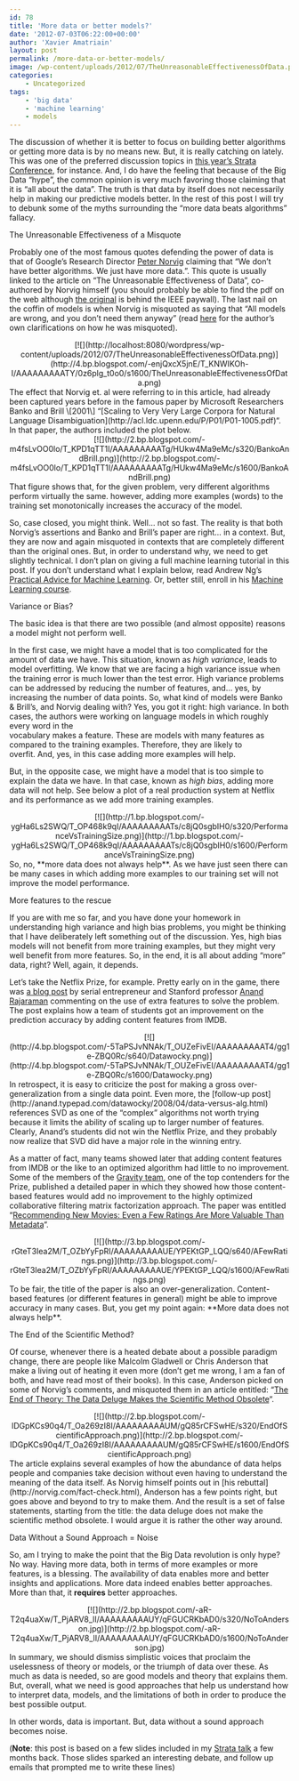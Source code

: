 ```yaml
---
id: 78
title: 'More data or better models?'
date: '2012-07-03T06:22:00+00:00'
author: 'Xavier Amatriain'
layout: post
permalink: /more-data-or-better-models/
image: /wp-content/uploads/2012/07/TheUnreasonableEffectivenessOfData.png
categories:
    - Uncategorized
tags:
    - 'big data'
    - 'machine learning'
    - models
---
```


The discussion of whether it is better to focus on building better algorithms or getting more data is by no means new. But, it is really catching on lately. This was one of the preferred discussion topics in [this year’s Strata Conference](http://news.cnet.com/8301-13556_3-57389685-61/data-vs-models-at-the-strata-conference/), for instance. And, I do have the feeling that because of the Big Data “hype”, the common opinion is very much favoring those claiming that it is “all about the data”. The truth is that data by itself does not necessarily help in making our predictive models better. In the rest of this post I will try to debunk some of the myths surrounding the “more data beats algorithms” fallacy.


The Unreasonable Effectiveness of a Misquote

Probably one of the most famous quotes defending the power of data is that of Google’s Research Director [Peter Norvig](http://en.wikipedia.org/wiki/Peter_Norvig) claiming that “We don’t have better algorithms. We just have more data.”. This quote is usually linked to the article on “The Unreasonable Effectiveness of Data”, co-authored by Norvig himself (you should probably be able to find the pdf on the web although [the original](http://googleresearch.blogspot.com/2009/03/unreasonable-effectiveness-of-data.html) is behind the IEEE paywall). The last nail on the coffin of models is when Norvig is misquoted as saying that “All models are wrong, and you don’t need them anyway” (read [here](http://norvig.com/fact-check.html) for the author’s own clarifications on how he was misquoted).

<div class="separator" style="clear: both; text-align: center;">[![](http://localhost:8080/wordpress/wp-content/uploads/2012/07/TheUnreasonableEffectivenessOfData.png)](http://4.bp.blogspot.com/-enjQxcX5jnE/T_KNWIKOh-I/AAAAAAAAATY/0z6plg_t0o0/s1600/TheUnreasonableEffectivenessOfData.png)</div>The effect that Norvig et. al were referring to in this article, had already been captured years before in the famous paper by Microsoft Researchers Banko and Brill \[2001\] “[Scaling to Very Very Large Corpora for Natural Language Disambiguation](http://acl.ldc.upenn.edu/P/P01/P01-1005.pdf)“. In that paper, the authors included the plot below.

<div class="separator" style="clear: both; text-align: center;">[![](http://2.bp.blogspot.com/-m4fsLvOO0lo/T_KPD1qTT1I/AAAAAAAAATg/HUkw4Ma9eMc/s320/BankoAndBrill.png)](http://2.bp.blogspot.com/-m4fsLvOO0lo/T_KPD1qTT1I/AAAAAAAAATg/HUkw4Ma9eMc/s1600/BankoAndBrill.png)</div>That figure shows that, for the given problem, very different algorithms perform virtually the same. however, adding more examples (words) to the training set monotonically increases the accuracy of the model.

So, case closed, you might think. Well… not so fast. The reality is that both Norvig’s assertions and Banko and Brill’s paper are right… in a context. But, they are now and again misquoted in contexts that are completely different than the original ones. But, in order to understand why, we need to get slightly technical. I don’t plan on giving a full machine learning tutorial in this post. If you don’t understand what I explain below, read Andrew Ng’s [Practical Advice for Machine Learning](http://cs229.stanford.edu/materials/ML-advice.pdf). Or, better still, enroll in his [Machine Learning course](https://www.coursera.org/course/ml).


Variance or Bias?

The basic idea is that there are two possible (and almost opposite) reasons a model might not perform well.

In the first case, we might have a model that is too complicated for the amount of data we have. This situation, known as *high variance*, leads to model overfitting. We know that we are facing a high variance issue when the training error is much lower than the test error. High variance problems can be addressed by reducing the number of features, and… yes, by increasing the number of data points. So, what kind of models were Banko &amp; Brill’s, and Norvig dealing with? Yes, you got it right: high variance. In both cases, the authors were working on language models in which roughly every word in the  
vocabulary makes a feature. These are models with many features as  
compared to the training examples. Therefore, they are likely to  
overfit. And, yes, in this case adding more examples will help.

But, in the opposite case, we might have a model that is too simple to explain the data we have. In that case, known as *high bias*, adding more data will not help. See below a plot of a real production system at Netflix and its performance as we add more training examples.

<div class="separator" style="clear: both; text-align: center;">[![](http://1.bp.blogspot.com/-ygHa6Ls2SWQ/T_OP468k9qI/AAAAAAAAATs/c8jQ0sgbIH0/s320/PerformanceVsTrainingSize.png)](http://1.bp.blogspot.com/-ygHa6Ls2SWQ/T_OP468k9qI/AAAAAAAAATs/c8jQ0sgbIH0/s1600/PerformanceVsTrainingSize.png)</div>So, no, **more data does not always help**. As we have just seen there can be many cases in which adding more examples to our training set will not improve the model performance.


More features to the rescue

If you are with me so far, and you have done your homework in understanding high variance and high bias problems, you might be thinking that I have deliberately left something out of the discussion. Yes, high bias models will not benefit from more training examples, but they might very well benefit from more features. So, in the end, it is all about adding “more” data, right? Well, again, it depends.

Let’s take the Netflix Prize, for example. Pretty early on in the game, there was [a blog post](http://anand.typepad.com/datawocky/2008/03/more-data-usual.html) by serial entrepreneur and Stanford professor [Anand Rajaraman](http://en.wikipedia.org/wiki/Anand_Rajaraman) commenting on the use of extra features to solve the problem. The post explains how a team of students got an improvement on the prediction accuracy by adding content features from IMDB.

<div class="separator" style="clear: both; text-align: center;">[![](http://4.bp.blogspot.com/-5TaPSJvNNAk/T_OUZeFivEI/AAAAAAAAAT4/gg1e-ZBQ0Rc/s640/Datawocky.png)](http://4.bp.blogspot.com/-5TaPSJvNNAk/T_OUZeFivEI/AAAAAAAAAT4/gg1e-ZBQ0Rc/s1600/Datawocky.png)</div>In retrospect, it is easy to criticize the post for making a gross over-generalization from a single data point. Even more, the [follow-up post](http://anand.typepad.com/datawocky/2008/04/data-versus-alg.html) references SVD as one of the “complex” algorithms not worth trying because it limits the ability of scaling up to larger number of features. Clearly, Anand’s students did not win the Netflix Prize, and they probably now realize that SVD did have a major role in the winning entry.

As a matter of fact, many teams showed later that adding content features from IMDB or the like to an optimized algorithm had little to no improvement. Some of the members of the [Gravity team](http://www.gravityrd.com/references/netflix-prize?lang=en), one of the top contenders for the Prize, published a detailed paper in which they showed how those content-based features would add no improvement to the highly optimized collaborative filtering matrix factorization approach. The paper was entitled “[Recommending New Movies: Even a Few Ratings Are More Valuable Than Metadata](http://dl.acm.org/citation.cfm?id=1639731&dl=ACM&coll=DL&CFID=122239967&CFTOKEN=16331362)“.

<div class="separator" style="clear: both; text-align: center;">[![](http://3.bp.blogspot.com/-rGteT3Iea2M/T_OZbYyFpRI/AAAAAAAAAUE/YPEKtGP_LQQ/s640/AFewRatings.png)](http://3.bp.blogspot.com/-rGteT3Iea2M/T_OZbYyFpRI/AAAAAAAAAUE/YPEKtGP_LQQ/s1600/AFewRatings.png)</div>To be fair, the title of the paper is also an over-generalization. Content-based features (or different features in general) might be able to improve accuracy in many cases. But, you get my point again: **More data does not always help**.


The End of the Scientific Method?

Of course, whenever there is a heated debate about a possible paradigm change, there are people like Malcolm Gladwell or Chris Anderson that make a living out of heating it even more (don’t get me wrong, I am a fan of both, and have read most of their books). In this case, Anderson picked on some of Norvig’s comments, and misquoted them in an article entitled: “[The End of Theory: The Data Deluge Makes the Scientific Method Obsolete](http://www.wired.com/science/discoveries/magazine/16-07/pb_theory/)“.

<div class="separator" style="clear: both; text-align: center;">[![](http://2.bp.blogspot.com/-IDGpKCs90q4/T_Oa269zI8I/AAAAAAAAAUM/gQ85rCFSwHE/s320/EndOfScientificApproach.png)](http://2.bp.blogspot.com/-IDGpKCs90q4/T_Oa269zI8I/AAAAAAAAAUM/gQ85rCFSwHE/s1600/EndOfScientificApproach.png)</div>The article explains several examples of how the abundance of data helps people and companies take decision without even having to understand the meaning of the data itself. As Norvig himself points out in [his rebuttal](http://norvig.com/fact-check.html), Anderson has a few points right, but goes above and beyond to try to make them. And the result is a set of false statements, starting from the title: the data deluge does not make the scientific method obsolete. I would argue it is rather the other way around.


Data Without a Sound Approach = Noise

So, am I trying to make the point that the Big Data revolution is only hype? No way. Having more data, both in terms of more examples or more features, is a blessing. The availability of data enables more and better insights and applications. More data indeed enables better approaches. More than that, it **requires** better approaches.

<div class="separator" style="clear: both; text-align: center;">[![](http://2.bp.blogspot.com/-aR-T2q4uaXw/T_PjARV8_lI/AAAAAAAAAUY/qFGUCRKbAD0/s320/NoToAnderson.jpg)](http://2.bp.blogspot.com/-aR-T2q4uaXw/T_PjARV8_lI/AAAAAAAAAUY/qFGUCRKbAD0/s1600/NoToAnderson.jpg)</div>In summary, we should dismiss simplistic voices that proclaim the uselessness of theory or models, or the triumph of data over these. As much as data is needed, so are good models and theory that explains them. But, overall, what we need is good approaches that help us understand how to interpret data, models, and the limitations of both in order to produce the best possible output.

In other words, data is important. But, data without a sound approach becomes noise.

(**Note**: this post is based on a few slides included in my [Strata talk](http://strataconf.com/strata2012/public/schedule/detail/22364) a few months back. Those slides sparked an interesting debate, and follow up emails that prompted me to write these lines)
